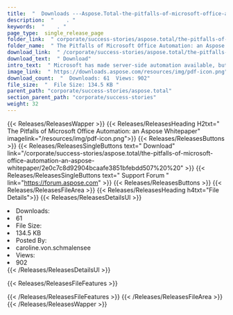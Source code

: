 ```yaml
---
title:  "  Downloads ---Aspose.Total-the-pitfalls-of-microsoft-office-automation-an-aspose-whitepaper . " 
description:  "    . " 
keywords:  "    . " 
page_type:  single_release_page
folder_link:  " corporate/success-stories/aspose.total/the-pitfalls-of-microsoft-office-automation-an-aspose-whitepaper/"
folder_name:  " The Pitfalls of Microsoft Office Automation: an Aspose Whitepaper"
download_link:  " /corporate/success-stories/aspose.total/the-pitfalls-of-microsoft-office-automation-an-aspose-whitepaper/2e0c7c8d92904bcaafe3851bfebdd507"
download_text:  " Download"
intro_text:  " Microsoft has made server-side automation available, but this is not the intende..."
image_link:  " https://downloads.aspose.com/resources/img/pdf-icon.png"
download_count:  "  Downloads: 61  Views: 902"
file_size:  "  File Size: 134.5 KB "
parent_path: "corporate/success-stories/aspose.total"
section_parent_path: "corporate/success-stories"
weight: 32 
---
```


{{< Releases/ReleasesWapper >}}
  {{< Releases/ReleasesHeading H2txt=" The Pitfalls of Microsoft Office Automation: an Aspose Whitepaper" imagelink="/resources/img/pdf-icon.png">}}
  {{< Releases/ReleasesButtons >}}
    {{< Releases/ReleasesSingleButtons text=" Download" link="/corporate/success-stories/aspose.total/the-pitfalls-of-microsoft-office-automation-an-aspose-whitepaper/2e0c7c8d92904bcaafe3851bfebdd507%20%20" >}}
    {{< Releases/ReleasesSingleButtons text=" Support Forum " link="https://forum.aspose.com" >}}
  {{< Releases/ReleasesButtons >}}
  {{< Releases/ReleasesFileArea >}}
    {{< Releases/ReleasesHeading h4txt="File Details">}}
    {{< Releases/ReleasesDetailsUl >}}
             <li>Downloads:</li><li>61</li><li>File Size:</li><li>134.5 KB</li><li>Posted By:</li><li>caroline.von.schmalensee</li><li>Views:</li><li>902</li>
    {{< /Releases/ReleasesDetailsUl >}}

  {{< Releases/ReleasesFileFeatures >}}
      
  {{< /Releases/ReleasesFileFeatures >}}
 {{< /Releases/ReleasesFileArea >}}
{{< /Releases/ReleasesWapper >}}


